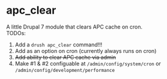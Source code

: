 apc_clear
=========

A little Drupal 7 module that clears APC cache on cron.  
TODOs:  
1. Add a `drush apc_clear` command!!!
2. Add as an option on cron (currently always runs on cron) 
2. ~~Add ability to clear APC cache via admin~~  
3. Make #1 & #2 configuable at `/admin/config/system/cron` or `/admin/config/development/performance`

